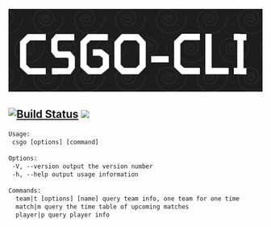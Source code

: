 ![logo](https://github.com/JadeTao/csgo-cli/blob/master/.github/logo.png?raw=true)

[![Build Status](https://travis-ci.org/JadeTao/csgo-cli.svg?branch=master)](https://travis-ci.org/JadeTao/csgo-cli)
<a target="_blank" href="https://opensource.org/licenses/MIT" title="License: MIT"><img src="https://img.shields.io/github/license/mashape/apistatus.svg?style=flat-square"></a>
-----
```
Usage:
 csgo [options] [command]  

Options:  
 -V, --version output the version number  
 -h, --help output usage information  

Commands:  
  team|t [options] [name] query team info, one team for one time  
  match|m query the time table of upcoming matches  
  player|p query player info  
```
